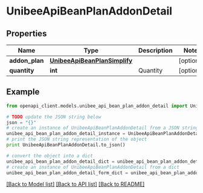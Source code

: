 # UnibeeApiBeanPlanAddonDetail


## Properties

Name | Type | Description | Notes
------------ | ------------- | ------------- | -------------
**addon_plan** | [**UnibeeApiBeanPlanSimplify**](UnibeeApiBeanPlanSimplify.md) |  | [optional] 
**quantity** | **int** | Quantity | [optional] 

## Example

```python
from openapi_client.models.unibee_api_bean_plan_addon_detail import UnibeeApiBeanPlanAddonDetail

# TODO update the JSON string below
json = "{}"
# create an instance of UnibeeApiBeanPlanAddonDetail from a JSON string
unibee_api_bean_plan_addon_detail_instance = UnibeeApiBeanPlanAddonDetail.from_json(json)
# print the JSON string representation of the object
print UnibeeApiBeanPlanAddonDetail.to_json()

# convert the object into a dict
unibee_api_bean_plan_addon_detail_dict = unibee_api_bean_plan_addon_detail_instance.to_dict()
# create an instance of UnibeeApiBeanPlanAddonDetail from a dict
unibee_api_bean_plan_addon_detail_form_dict = unibee_api_bean_plan_addon_detail.from_dict(unibee_api_bean_plan_addon_detail_dict)
```
[[Back to Model list]](../README.md#documentation-for-models) [[Back to API list]](../README.md#documentation-for-api-endpoints) [[Back to README]](../README.md)


